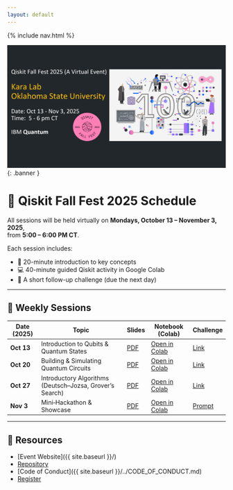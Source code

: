 ```yaml
---
layout: default
---
```


<link rel="stylesheet" href="assets/style.css">

{% include nav.html %}

![Qiskit Fall Fest 2025 Banner](assets/img/banner.jpg){: .banner }

# 📅 Qiskit Fall Fest 2025 Schedule

All sessions will be held virtually on **Mondays, October 13 – November 3, 2025**,  
from **5:00 – 6:00 PM CT**.  

Each session includes:  
- 🎤 20-minute introduction to key concepts  
- 💻 40-minute guided Qiskit activity in Google Colab  
- 🧩 A short follow-up challenge (due the next day)  

---

## 📖 Weekly Sessions

| Date (2025) | Topic | Slides | Notebook (Colab) | Challenge |
|-------------|-------|--------|-------------------|-----------|
| **Oct 13**  | Introduction to Qubits & Quantum States | [PDF](https://github.com/kursatkara/qiskit-fall-fest-2025/blob/master/slides/01_intro_slides.pdf) | [Open in Colab](https://colab.research.google.com/github/kursatkara/qiskit-fall-fest-2025/blob/master/notebooks/01_intro_qubits.ipynb) | [Link](https://github.com/kursatkara/qiskit-fall-fest-2025/blob/master/challenges/challenge_01.md) |
| **Oct 20**  | Building & Simulating Quantum Circuits | [PDF](https://github.com/kursatkara/qiskit-fall-fest-2025/blob/master/slides/02_circuits_slides.pdf) | [Open in Colab](https://colab.research.google.com/github/kursatkara/qiskit-fall-fest-2025/blob/master/notebooks/02_circuits.ipynb) | [Link](https://github.com/kursatkara/qiskit-fall-fest-2025/blob/master/challenges/challenge_02.md) |
| **Oct 27**  | Introductory Algorithms (Deutsch–Jozsa, Grover’s Search) | [PDF](https://github.com/kursatkara/qiskit-fall-fest-2025/blob/master/slides/03_algorithms_slides.pdf) | [Open in Colab](https://colab.research.google.com/github/kursatkara/qiskit-fall-fest-2025/blob/master/notebooks/03_algorithms.ipynb) | [Link](https://github.com/kursatkara/qiskit-fall-fest-2025/blob/master/challenges/challenge_03.md) |
| **Nov 3**   | Mini‑Hackathon & Showcase | [PDF](https://github.com/kursatkara/qiskit-fall-fest-2025/blob/master/slides/04_hackathon_slides.pdf) | [Open in Colab](https://colab.research.google.com/github/kursatkara/qiskit-fall-fest-2025/blob/master/notebooks/04_hackathon.ipynb) | [Prompt](https://github.com/kursatkara/qiskit-fall-fest-2025/blob/master/challenges/challenge_04.md) |

---

## 🔗 Resources
- [Event Website]({{ site.baseurl }}/)  
- [Repository](https://github.com/kursatkara/qiskit-fall-fest-2025)  
- [Code of Conduct]({{ site.baseurl }}/../CODE_OF_CONDUCT.md)  
- [Register](https://forms.gle/QFX9VXnRvjnKLpJN6)
